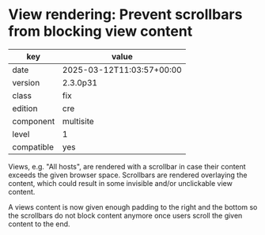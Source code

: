 [//]: # (werk v2)
# View rendering: Prevent scrollbars from blocking view content

key        | value
---------- | ---
date       | 2025-03-12T11:03:57+00:00
version    | 2.3.0p31
class      | fix
edition    | cre
component  | multisite
level      | 1
compatible | yes


Views, e.g. "All hosts", are rendered with a scrollbar in case their content exceeds the given browser space. Scrollbars are rendered overlaying the content, which could result in some invisible and/or unclickable view content.

A views content is now given enough padding to the right and the bottom so the scrollbars do not block content anymore once users scroll the given content to the end.
